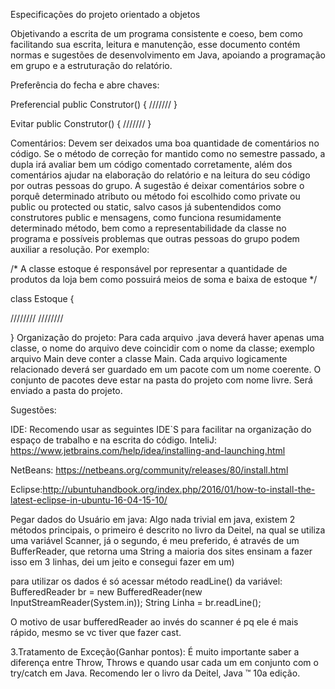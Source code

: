 Especificações do projeto orientado a objetos

Objetivando a escrita de um programa consistente e coeso, bem como facilitando sua escrita, leitura e manutenção, esse documento contém normas e sugestões de desenvolvimento em Java, apoiando a programação em grupo e a estruturação do relatório.

Preferência do fecha e abre chaves:

Preferencial public Construtor() { /////// 
 }

Evitar public Construtor() 
{ 
    ///////
}

Comentários: Devem ser deixados uma boa quantidade de comentários no código. Se o método de correção for mantido como no semestre passado, a dupla irá avaliar bem um código comentado corretamente, além dos comentários ajudar na elaboração do relatório e na leitura do seu código por outras pessoas do grupo. A sugestão é deixar comentários sobre o porquê determinado atributo ou método foi escolhido como private ou public ou protected ou static, salvo casos já subentendidos como construtores public e mensagens, como funciona resumidamente determinado método, bem como a representabilidade da classe no programa e possíveis problemas que outras pessoas do grupo podem auxiliar a resolução. Por exemplo:

/* A classe estoque é responsável por representar a quantidade de produtos da loja bem como possuirá meios de soma e baixa de estoque */

class Estoque {

//////// ////////

}
Organização do projeto: Para cada arquivo .java deverá haver apenas uma classe, o nome do arquivo deve coincidir com o nome da classe; exemplo arquivo Main deve conter a classe Main. Cada arquivo logicamente relacionado deverá ser guardado em um pacote com um nome coerente. O conjunto de pacotes deve estar na pasta do projeto com nome livre. Será enviado a pasta do projeto.

Sugestões:

IDE: Recomendo usar as seguintes IDE`S para facilitar na organização do espaço de trabalho e na escrita do código. InteliJ: https://www.jetbrains.com/help/idea/installing-and-launching.html

NetBeans: https://netbeans.org/community/releases/80/install.html

Eclipse:http://ubuntuhandbook.org/index.php/2016/01/how-to-install-the-latest-eclipse-in-ubuntu-16-04-15-10/

Pegar dados do Usuário em java: Algo nada trivial em java, existem 2 métodos principais, o primeiro é descrito no livro da Deitel, na qual se utiliza uma variável Scanner, já o segundo, é meu preferido, é através de um BufferReader, que retorna uma String
a maioria dos sites ensinam a fazer isso em 3 linhas, dei um jeito e consegui fazer em um)

para utilizar os dados é só acessar método readLine() da variável: BufferedReader br = new BufferedReader(new InputStreamReader(System.in)); String Linha = br.readLine();

O motivo de usar bufferedReader ao invés do scanner é pq ele é mais rápido, mesmo se vc tiver que fazer cast.

3.Tratamento de Exceção(Ganhar pontos): É muito importante saber a diferença entre Throw, Throws e quando usar cada um em conjunto com o try/catch em Java. Recomendo ler o livro da Deitel, Java ™ 10a edição.
